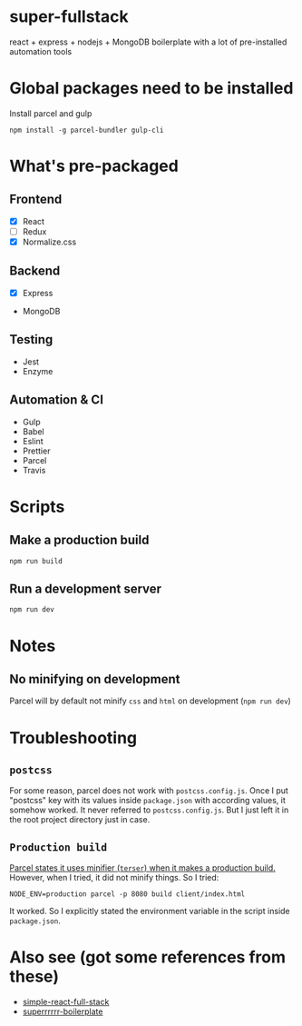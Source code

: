 # super-fullstack
react + express + nodejs + MongoDB boilerplate with a lot of pre-installed automation tools 

# Global packages need to be installed 
Install parcel and gulp
```
npm install -g parcel-bundler gulp-cli
```

# What's pre-packaged
## Frontend 
- [x] React
- [ ] Redux 
- [x] Normalize.css

## Backend
- [x] Express
* MongoDB

## Testing
* Jest
* Enzyme

## Automation & CI
* Gulp
* Babel
* Eslint
* Prettier
* Parcel
* Travis

# Scripts
## Make a production build
```
npm run build
```
## Run a development server 
```
npm run dev
```
# Notes
## No minifying on development
Parcel will by default not minify `css` and `html` on development (`npm run dev`)

# Troubleshooting
## `postcss`
For some reason, parcel does not work with `postcss.config.js`. Once I put "postcss" key with its values inside `package.json` with according values, it somehow worked. It never referred to `postcss.config.js`. But I just left it in the root project directory just in case.

## `Production build`
[Parcel states it uses minifier (`terser`) when it makes a production build.](https://parceljs.org/production.html) However, when I tried, it did not minify things. So I tried:
```
NODE_ENV=production parcel -p 8080 build client/index.html
```
It worked. So I explicitly stated the environment variable in the script inside `package.json`. 


# Also see (got some references from these)
* [simple-react-full-stack](https://github.com/crsandeep/simple-react-full-stack)
* [superrrrrr-boilerplate](https://github.com/9oelM/superrrrrr-boilerplate)